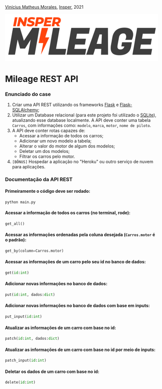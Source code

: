 [Vinícius Matheus Morales](https://github.com/viniciusmm7), [Insper](https://www.insper.edu.br/), 2021

[![Insper Mileage logo](mileage-logo.svg)](https://inspermileage.netlify.app/)

# Mileage REST API

### Enunciado do case

 1. Criar uma API REST utilizando os frameworks [Flask](https://flask.palletsprojects.com/en/2.0.x/) e [Flask-SQLAlchemy](https://flask-sqlalchemy.palletsprojects.com/en/2.x/);
 2. Utilizar um Database relacional (para este projeto foi utilizado o [SQLite](https://www.sqlite.org/index.html)), atualizando esse database localmente. A API deve conter uma tabela `Carros`, com informações como: `modelo`, `marca`, `motor`, `nome de piloto`.
 3. A API deve conter rotas capazes de:
    - Acessar a informação de todos os carros;
    - Adicionar um novo modelo a tabela;
    - Alterar o valor do motor de algum dos modelos;
    - Deletar um dos modelos;
    - Filtrar os carros pelo motor.
 4. `[BÔNUS]` Hospedar a aplicação no "Heroku" ou outro serviço de nuvem para aplicações.

### Documentação da API REST

#### Primeiramente o código deve ser rodado:
```shell
python main.py
```

#### Acessar a informação de todos os carros (no terminal, rode):
```python
get_all()
```

#### Acessar as informações ordenadas pela coluna desejada (`Carros.motor` é o padrão):
```python
get_by(column=Carros.motor)
```

#### Acessar as informações de um carro pelo seu id no banco de dados:
```python
get(id:int)
```

#### Adicionar novas informações no banco de dados:
```python
put(id:int, dados:dict)
```

#### Adicionar novas informações no banco de dados com base em inputs:
```python
put_input(id:int)
```

#### Atualizar as informações de um carro com base no id:
```python
patch(id:int, dados:dict)
```

#### Atualizar as informações de um carro com base no id por meio de inputs:
```python
patch_input(id:int)
```

#### Deletar os dados de um carro com base no id:
```python
delete(id:int)
```
